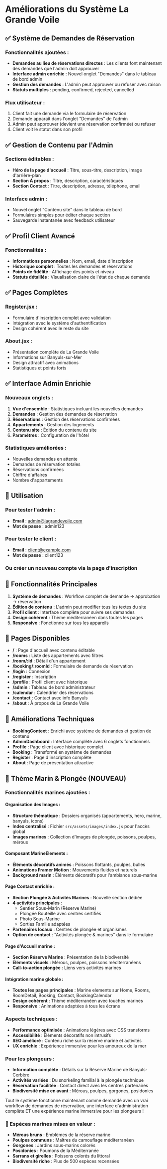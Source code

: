 # Améliorations du Système La Grande Voile

## ✅ Système de Demandes de Réservation

### Fonctionnalités ajoutées :
- **Demandes au lieu de réservations directes** : Les clients font maintenant des demandes que l'admin doit approuver
- **Interface admin enrichie** : Nouvel onglet "Demandes" dans le tableau de bord admin
- **Gestion des demandes** : L'admin peut approuver ou refuser avec raison
- **Statuts multiples** : pending, confirmed, rejected, cancelled

### Flux utilisateur :
1. Client fait une demande via le formulaire de réservation
2. Demande apparaît dans l'onglet "Demandes" de l'admin
3. Admin peut approuver (devient une réservation confirmée) ou refuser
4. Client voit le statut dans son profil

## ✅ Gestion de Contenu par l'Admin

### Sections éditables :
- **Héro de la page d'accueil** : Titre, sous-titre, description, image d'arrière-plan
- **Section À propos** : Titre, description, caractéristiques
- **Section Contact** : Titre, description, adresse, téléphone, email

### Interface admin :
- Nouvel onglet "Contenu site" dans le tableau de bord
- Formulaires simples pour éditer chaque section
- Sauvegarde instantanée avec feedback utilisateur

## ✅ Profil Client Avancé

### Fonctionnalités :
- **Informations personnelles** : Nom, email, date d'inscription
- **Historique complet** : Toutes les demandes et réservations
- **Points de fidélité** : Affichage des points et niveau
- **Statuts détaillés** : Visualisation claire de l'état de chaque demande

## ✅ Pages Complètes

### Register.jsx :
- Formulaire d'inscription complet avec validation
- Intégration avec le système d'authentification
- Design cohérent avec le reste du site

### About.jsx :
- Présentation complète de La Grande Voile
- Informations sur Banyuls-sur-Mer
- Design attractif avec animations
- Statistiques et points forts

## ✅ Interface Admin Enrichie

### Nouveaux onglets :
1. **Vue d'ensemble** : Statistiques incluant les nouvelles demandes
2. **Demandes** : Gestion des demandes de réservation
3. **Réservations** : Gestion des réservations confirmées
4. **Appartements** : Gestion des logements
5. **Contenu site** : Édition du contenu du site
6. **Paramètres** : Configuration de l'hôtel

### Statistiques améliorées :
- Nouvelles demandes en attente
- Demandes de réservation totales
- Réservations confirmées
- Chiffre d'affaires
- Nombre d'appartements

## 🔧 Utilisation

### Pour tester l'admin :
- **Email** : admin@lagrandevoile.com
- **Mot de passe** : admin123

### Pour tester le client :
- **Email** : client@example.com
- **Mot de passe** : client123

### Ou créer un nouveau compte via la page d'inscription

## 🎯 Fonctionnalités Principales

1. **Système de demandes** : Workflow complet de demande → approbation → réservation
2. **Édition de contenu** : L'admin peut modifier tous les textes du site
3. **Profil client** : Interface complète pour suivre ses demandes
4. **Design cohérent** : Thème méditerranéen dans toutes les pages
5. **Responsive** : Fonctionne sur tous les appareils

## 📱 Pages Disponibles

- **/** : Page d'accueil avec contenu éditable
- **/rooms** : Liste des appartements avec filtres
- **/room/:id** : Détail d'un appartement
- **/booking/:roomId** : Formulaire de demande de réservation
- **/login** : Connexion
- **/register** : Inscription
- **/profile** : Profil client avec historique
- **/admin** : Tableau de bord administrateur
- **/calendar** : Calendrier des réservations
- **/contact** : Contact avec info Banyuls
- **/about** : À propos de La Grande Voile

## 🚀 Améliorations Techniques

- **BookingContext** : Enrichi avec système de demandes et gestion de contenu
- **AdminDashboard** : Interface complète avec 6 onglets fonctionnels
- **Profile** : Page client avec historique complet
- **Booking** : Transformé en système de demandes
- **Register** : Page d'inscription complète
- **About** : Page de présentation attractive

## 🌊 Thème Marin & Plongée (NOUVEAU)

### Fonctionnalités marines ajoutées :

#### Organisation des Images :
- **Structure thématique** : Dossiers organisés (appartements, hero, marine, banyuls, icons)
- **Index centralisé** : Fichier `src/assets/images/index.js` pour l'accès global
- **Images marines** : Collection d'images de plongée, poissons, poulpes, mérous

#### Composant MarineElements :
- **Éléments décoratifs animés** : Poissons flottants, poulpes, bulles
- **Animations Framer Motion** : Mouvements fluides et naturels
- **Background marin** : Éléments décoratifs pour l'ambiance sous-marine

#### Page Contact enrichie :
- **Section Plongée & Activités Marines** : Nouvelle section dédiée
- **4 activités principales** :
  - Sentier Sous-Marin (Réserve Marine)
  - Plongée Bouteille avec centres certifiés
  - Photo Sous-Marine
  - Sorties Famille adaptées
- **Partenaires locaux** : Centres de plongée et organismes
- **Option de contact** : "Activités plongée & marines" dans le formulaire

#### Page d'Accueil marine :
- **Section Réserve Marine** : Présentation de la biodiversité
- **Éléments visuels** : Mérous, poulpes, poissons méditerranéens
- **Call-to-action plongée** : Liens vers activités marines

#### Intégration marine globale :
- **Toutes les pages principales** : Marine elements sur Home, Rooms, RoomDetail, Booking, Contact, BookingCalendar
- **Design cohérent** : Thème méditerranéen avec touches marines
- **Responsive** : Animations adaptées à tous les écrans

### Aspects techniques :
- **Performance optimisée** : Animations légères avec CSS transforms
- **Accessibilité** : Éléments décoratifs non intrusifs
- **SEO amélioré** : Contenu riche sur la réserve marine et activités
- **UX enrichie** : Expérience immersive pour les amoureux de la mer

### Pour les plongeurs :
- **Information complète** : Détails sur la Réserve Marine de Banyuls-Cerbère
- **Activités variées** : Du snorkeling familial à la plongée technique
- **Réservation facilitée** : Contact direct avec les centres partenaires
- **Biodiversité mise en avant** : Mérous, poulpes, gorgones, posidonies

Tout le système fonctionne maintenant comme demandé avec un vrai workflow de demandes de réservation, une interface d'administration complète ET une expérience marine immersive pour les plongeurs !

### 🐠 Espèces marines mises en valeur :
- **Mérous bruns** : Emblèmes de la réserve marine
- **Poulpes communs** : Maîtres du camouflage méditerranéen  
- **Gorgones** : Jardins sous-marins colorés
- **Posidonies** : Poumons de la Méditerranée
- **Sarrans et girelles** : Poissons colorés du littoral
- **Biodiversité riche** : Plus de 500 espèces recensées
